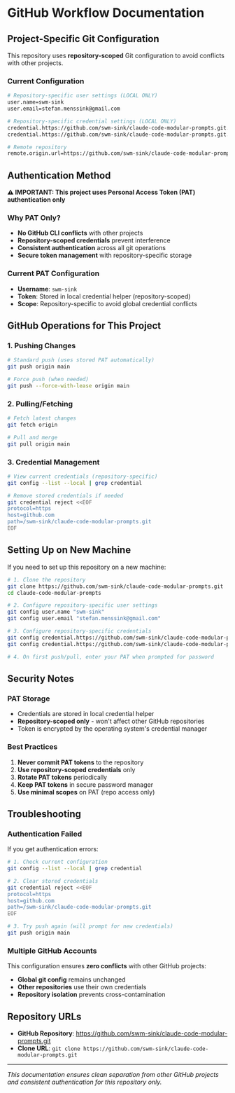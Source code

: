 # GitHub Workflow Documentation

## Project-Specific Git Configuration

This repository uses **repository-scoped** Git configuration to avoid conflicts with other projects.

### Current Configuration
```bash
# Repository-specific user settings (LOCAL ONLY)
user.name=swm-sink
user.email=stefan.menssink@gmail.com

# Repository-specific credential settings (LOCAL ONLY)
credential.https://github.com/swm-sink/claude-code-modular-prompts.git.username=swm-sink
credential.https://github.com/swm-sink/claude-code-modular-prompts.git.helper=store

# Remote repository
remote.origin.url=https://github.com/swm-sink/claude-code-modular-prompts.git
```

## Authentication Method

**⚠️ IMPORTANT: This project uses Personal Access Token (PAT) authentication only**

### Why PAT Only?
- **No GitHub CLI conflicts** with other projects
- **Repository-scoped credentials** prevent interference
- **Consistent authentication** across all git operations
- **Secure token management** with repository-specific storage

### Current PAT Configuration
- **Username**: `swm-sink`
- **Token**: Stored in local credential helper (repository-scoped)
- **Scope**: Repository-specific to avoid global credential conflicts

## GitHub Operations for This Project

### 1. Pushing Changes
```bash
# Standard push (uses stored PAT automatically)
git push origin main

# Force push (when needed)
git push --force-with-lease origin main
```

### 2. Pulling/Fetching
```bash
# Fetch latest changes
git fetch origin

# Pull and merge
git pull origin main
```

### 3. Credential Management
```bash
# View current credentials (repository-specific)
git config --list --local | grep credential

# Remove stored credentials if needed
git credential reject <<EOF
protocol=https
host=github.com
path=/swm-sink/claude-code-modular-prompts.git
EOF
```

## Setting Up on New Machine

If you need to set up this repository on a new machine:

```bash
# 1. Clone the repository
git clone https://github.com/swm-sink/claude-code-modular-prompts.git
cd claude-code-modular-prompts

# 2. Configure repository-specific user settings
git config user.name "swm-sink"
git config user.email "stefan.menssink@gmail.com"

# 3. Configure repository-specific credentials
git config credential.https://github.com/swm-sink/claude-code-modular-prompts.git.username swm-sink
git config credential.https://github.com/swm-sink/claude-code-modular-prompts.git.helper store

# 4. On first push/pull, enter your PAT when prompted for password
```

## Security Notes

### PAT Storage
- Credentials are stored in local credential helper
- **Repository-scoped only** - won't affect other GitHub repositories
- Token is encrypted by the operating system's credential manager

### Best Practices
1. **Never commit PAT tokens** to the repository
2. **Use repository-scoped credentials** only
3. **Rotate PAT tokens** periodically
4. **Keep PAT tokens** in secure password manager
5. **Use minimal scopes** on PAT (repo access only)

## Troubleshooting

### Authentication Failed
If you get authentication errors:

```bash
# 1. Check current configuration
git config --list --local | grep credential

# 2. Clear stored credentials
git credential reject <<EOF
protocol=https
host=github.com
path=/swm-sink/claude-code-modular-prompts.git
EOF

# 3. Try push again (will prompt for new credentials)
git push origin main
```

### Multiple GitHub Accounts
This configuration ensures **zero conflicts** with other GitHub projects:

- **Global git config** remains unchanged
- **Other repositories** use their own credentials
- **Repository isolation** prevents cross-contamination

## Repository URLs

- **GitHub Repository**: https://github.com/swm-sink/claude-code-modular-prompts.git
- **Clone URL**: `git clone https://github.com/swm-sink/claude-code-modular-prompts.git`

---

*This documentation ensures clean separation from other GitHub projects and consistent authentication for this repository only.*